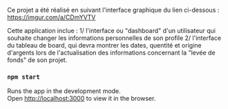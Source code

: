 Ce projet a été réalisé en suivant l'interface graphique du lien ci-dessous :
https://imgur.com/a/CDmYVTV

Cette application inclue :
1/ l'interface ou "dashboard" d'un utilisateur qui souhaite changer les informations personnelles de son profile
2/ l'interface du tableau de board, qui devra montrer les dates, quentité et origine d'argents lors de l'actualisation des informations concernant la "levée de fonds" de son projet.






### `npm start`

Runs the app in the development mode.<br />
Open [http://localhost:3000](http://localhost:3000) to view it in the browser.


